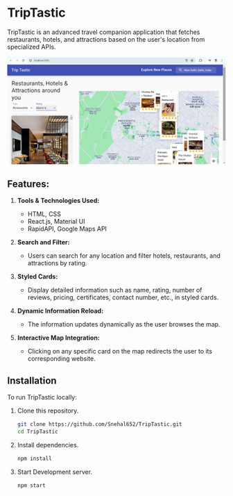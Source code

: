 # TripTastic

TripTastic is an advanced travel companion application that fetches restaurants, hotels, and attractions based on the user's location from specialized APIs.

![TripTastic Homepage](TripTastic%20-%20Google%20Chrome%2029-06-2024%2012_59_37.png)

## Features:

1. **Tools & Technologies Used:**

   - HTML, CSS
   - React.js, Material UI
   - RapidAPI, Google Maps API

2. **Search and Filter:**

   - Users can search for any location and filter hotels, restaurants, and attractions by rating.

3. **Styled Cards:**

   - Display detailed information such as name, rating, number of reviews, pricing, certificates, contact number, etc., in styled cards.

4. **Dynamic Information Reload:**

   - The information updates dynamically as the user browses the map.

5. **Interactive Map Integration:**
   - Clicking on any specific card on the map redirects the user to its corresponding website.

## Installation

To run TripTastic locally:

1. Clone this repository.

   ```bash
   git clone https://github.com/Snehal652/TripTastic.git
   cd TripTastic

   ```

2. Install dependencies.

   ```bash
   npm install

   ```

3. Start Development server.
   ```bash
   npm start
   ```

